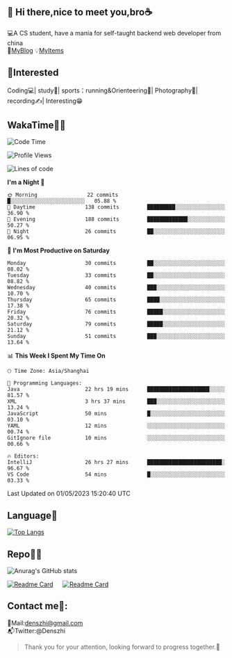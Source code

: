 👋 Hi there,nice to meet you,bro☕
---
💻A CS student, have a mania for self-taught backend web developer from china   
👣[MyBlog](https://github.com/HealUP/MyBlog)
💡[MyItems](https://healup.github.io/)

 <!-- waka-box start -->
 <!-- waka-box end -->
 
🧲**Interested**
--
Coding💻| study📖| sports：running&Orienteering🏃‍| Photography📸| recording✍️| Interesting😁

WakaTime👨‍💻
---
<!--START_SECTION:waka-->
![Code Time](http://img.shields.io/badge/Code%20Time-102%20hrs%2026%20mins-blue)

![Profile Views](http://img.shields.io/badge/Profile%20Views-17-blue)

![Lines of code](https://img.shields.io/badge/From%20Hello%20World%20I%27ve%20Written-155.9%20thousand%20lines%20of%20code-blue)

**I'm a Night 🦉** 

```text
🌞 Morning                22 commits          █░░░░░░░░░░░░░░░░░░░░░░░░   05.88 % 
🌆 Daytime                138 commits         █████████░░░░░░░░░░░░░░░░   36.90 % 
🌃 Evening                188 commits         █████████████░░░░░░░░░░░░   50.27 % 
🌙 Night                  26 commits          ██░░░░░░░░░░░░░░░░░░░░░░░   06.95 % 
```
📅 **I'm Most Productive on Saturday** 

```text
Monday                   30 commits          ██░░░░░░░░░░░░░░░░░░░░░░░   08.02 % 
Tuesday                  33 commits          ██░░░░░░░░░░░░░░░░░░░░░░░   08.82 % 
Wednesday                40 commits          ███░░░░░░░░░░░░░░░░░░░░░░   10.70 % 
Thursday                 65 commits          ████░░░░░░░░░░░░░░░░░░░░░   17.38 % 
Friday                   76 commits          █████░░░░░░░░░░░░░░░░░░░░   20.32 % 
Saturday                 79 commits          █████░░░░░░░░░░░░░░░░░░░░   21.12 % 
Sunday                   51 commits          ███░░░░░░░░░░░░░░░░░░░░░░   13.64 % 
```


📊 **This Week I Spent My Time On** 

```text
🕑︎ Time Zone: Asia/Shanghai

💬 Programming Languages: 
Java                     22 hrs 19 mins      ████████████████████░░░░░   81.57 % 
XML                      3 hrs 37 mins       ███░░░░░░░░░░░░░░░░░░░░░░   13.24 % 
JavaScript               50 mins             █░░░░░░░░░░░░░░░░░░░░░░░░   03.10 % 
YAML                     12 mins             ░░░░░░░░░░░░░░░░░░░░░░░░░   00.74 % 
GitIgnore file           10 mins             ░░░░░░░░░░░░░░░░░░░░░░░░░   00.66 % 

🔥 Editors: 
IntelliJ                 26 hrs 27 mins      ████████████████████████░   96.67 % 
VS Code                  54 mins             █░░░░░░░░░░░░░░░░░░░░░░░░   03.33 % 
```


 Last Updated on 01/05/2023 15:20:40 UTC
<!--END_SECTION:waka-->

Language🚀
---
[![Top Langs](https://github-readme-stats.vercel.app/api/top-langs/?username=HealUP&layout=compact&hide_border=true)](https://github.com/HealUP)

Repo🧑‍💻
---
![Anurag's GitHub stats](https://github-readme-stats.vercel.app/api?username=HealUP&count_private=true&show_icons=true&theme=gruvbox&hide_border=true) 

[![Readme Card](https://github-readme-stats.vercel.app/api/pin/?username=HealUP&repo=InternetEy&theme=transparent)](https://github.com/HealUP/InternetEy) &emsp;
[![Readme Card](https://github-readme-stats.vercel.app/api/pin/?username=HealUP&repo=CampusExperience&theme=transparent)](https://github.com/HealUP/CampusExperience)


Contact me📱:
---
📮Mail:denszhi@gmail.com  
📬Twitter:@Denszhi  

> Thank you for your attention, looking forward to progress together.🎉
